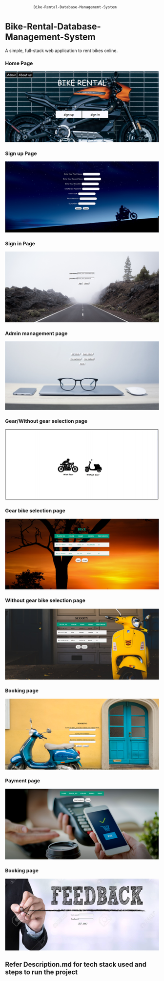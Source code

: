                  Bike-Rental-Database-Management-System

# Bike-Rental-Database-Management-System
A simple, full-stack web application to rent bikes online.

### Home Page
![main_page](snapshot/main_page.PNG "First page displayed upon visiting localhost")

### Sign up Page
![sign_up](snapshot/sign_up.PNG "Sign up page")

### Sign in Page
![sign_in](snapshot/sign_in.PNG "Sign in page")

### Admin management page
![admin_mangement](snapshot/Admin_management.PNG "Admin")

### Gear/Without gear selection page
![selection](snapshot/selection.PNG "Selection page")

### Gear bike selection page
![gear](snapshot/gear.PNG "Gear bike selection page")

### Without gear bike selection page
![without_gear](snapshot/without_gear.PNG "Without Gear bike selection page")

### Booking page 
![booking](snapshot/booking.PNG "Booking page")

### Payment page
![payment](snapshot/payment.PNG "payment page")

### Booking page 
![feedback](snapshot/feedback.PNG "Rating page")


## Refer Description.md for tech stack used and steps to run the project  

